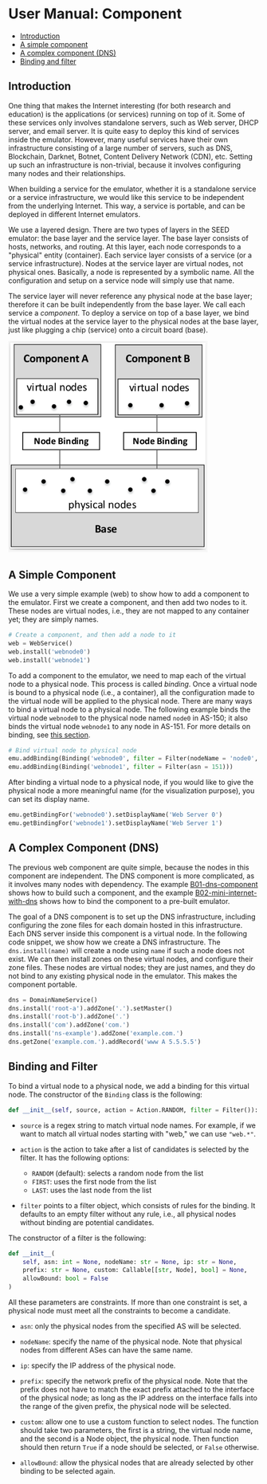 # User Manual: Component


- [Introduction]()
- [A simple component](#simple-component)
- [A complex component (DNS)](#complex-component)
- [Binding and filter](#binding-filter)


<a id="introduction"></a>
## Introduction  

One thing that makes
the Internet interesting (for both research and education)
is the applications (or services) running on top of it.
Some of these services only involves standalone servers,
such as Web server, DHCP server, and email server.
It is quite easy to deploy this kind of services inside the
emulator. However, many useful services have their
own infrastructure consisting of a large number of
servers, such as DNS, Blockchain,
Darknet, Botnet, Content Delivery Network (CDN), etc.
Setting up such an infrastructure is non-trivial,
because it involves configuring many nodes and
their relationships.


When building a service for the emulator, whether it
is a standalone service or a service infrastructure, we
would like this service to be independent from the
underlying Internet. This way, a service is portable,
and can be deployed in different Internet emulators.

We use a layered design. There are two types of layers
in the SEED emulator: the base layer and the service layer.
The base layer consists of hosts, networks, and routing.
At this layer, each node corresponds to a "physical" entity (container).
Each service layer consists of a service (or a service infrastructure).
Nodes at the service layer are virtual nodes, not physical ones.
Basically, a node is represented by a symbolic name. All the configuration
and setup on a service node will simply use that name.

The service layer will never reference any physical node
at the base layer; therefore it can be built independently
from the base layer. We call each service a *component*.
To deploy a service on top of a base layer,
we bind the virtual nodes at the service layer
to the physical nodes at the base layer, just like plugging
a chip (service) onto a circuit board (base).


<img src="./Figs/component_binding.png" alt="image" width="400" height="auto">



<a id="simple-component"></a>
## A Simple Component

We use a very simple example (web) to show how to add a 
component to the emulator. First we create a component,
and then add two nodes to it. These nodes are virtual
nodes, i.e., they are not mapped to any container yet; they 
are simply names. 

```python
# Create a component, and then add a node to it
web = WebService()
web.install('webnode0')
web.install('webnode1')
```

To add a component to the emulator, we need to map 
each of the virtual node to a physical node. This process is called
*binding*. Once a virtual node is bound to a physical node (i.e., a
container), all the configuration made to the virtual node will be 
applied to the physical node. There are many ways to bind 
a virtual node to a physical node. The following example
binds the virtual node `webnode0` to the physical node 
named `node0` in AS-150; it also binds the virtual node
`webnode1` to any node in AS-151. 
For more details on binding, see [this section](#binding). 


```python
# Bind virtual node to physical node 
emu.addBinding(Binding('webnode0', filter = Filter(nodeName = 'node0', asn = 150)))
emu.addBinding(Binding('webnode1', filter = Filter(asn = 151)))
```

After binding a virtual node to a physical node, if you would like to 
give the physical node a more meaningful name (for the visualization purpose),
you can set its display name.

```python
emu.getBindingFor('webnode0').setDisplayName('Web Server 0')
emu.getBindingFor('webnode1').setDisplayName('Web Server 1')
```


<a id="complex-component"></a>
## A Complex Component (DNS) 

The previous web component are quite simple, because the nodes
in this component are independent. The DNS component is more complicated, as
it involves many nodes with dependency. 
The example [B01-dns-component](../../examples/B01-dns-component/) shows how to 
build such a component, and the example 
[B02-mini-internet-with-dns](../../examples/B02-mini-internet-with-dns/) shows
how to bind the component to a pre-built emulator. 


The goal of a DNS component is to set up the DNS infrastructure,
including configuring the zone files for
each domain hosted in this infrastructure.
Each DNS server inside this component is a virtual node.
In the following code snippet, we show how we create a DNS infrastructure.
The `dns.install(name)` will create a node using
`name` if such a node does not exist.
We can then install zones on these virtual nodes, and configure their zone files.
These nodes are virtual nodes; they are just names,
and they do not bind to any existing physical node in the emulator.
This makes the component portable.


```python
dns = DomainNameService()
dns.install('root-a').addZone('.').setMaster()
dns.install('root-b').addZone('.')
dns.install('com').addZone('com.')
dns.install('ns-example').addZone('example.com.')
dns.getZone('example.com.').addRecord('www A 5.5.5.5')
```


<a id="binding-filter"></a>
## Binding and Filter

To bind a virtual node to a physical node, we add a binding for this 
virtual node. The constructor of the `Binding` class is the following: 


```python
def __init__(self, source, action = Action.RANDOM, filter = Filter()):
```

- `source` is a regex string to match virtual node names. For example, if we
  want to match all virtual nodes starting with "web," we can use `"web.*"`.

- `action` is the action to take after a list of candidates is selected by the
  filter. It has the following options:
  - `RANDOM` (default): selects a random node from the list
  - `FIRST`: uses the first node from the list
  - `LAST`: uses the last node from the list

- `filter` points to a filter object, which consists of rules for the binding.
  It defaults to an empty filter without any rule, i.e., 
  all physical nodes without binding are potential candidates.


The constructor of a filter is the following: 

```python
def __init__(
    self, asn: int = None, nodeName: str = None, ip: str = None,
    prefix: str = None, custom: Callable[[str, Node], bool] = None,
    allowBound: bool = False
)
```

All these parameters are constraints. If more than one constraint is set, 
a physical node must meet all the constraints to become a candidate. 

- `asn`: only the physical nodes from the specified AS will be selected.

- `nodeName`: specify the name of the physical node.
  Note that physical nodes from different ASes can have the same name. 

- `ip`: specify the IP address of the physical node.

- `prefix`: specify the network prefix of the physical node. 
  Note that the prefix does not have to match the exact prefix
  attached to the interface of the physical node; as long as the IP address on
  the interface falls into the range of the given prefix, the physical node
  will be selected.

- `custom`: allow one to use a custom function to select nodes. The function
  should take two parameters, the first is a string, the virtual node name, and
  the second is a Node object, the physical node. Then function should then
  return `True` if a node should be selected, or `False` otherwise.

- `allowBound`: allow the physical nodes that are already selected by other binding
  to be selected again.

